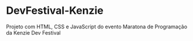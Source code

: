 # DevFestival-Kenzie
 Projeto com HTML, CSS e JavaScript do evento Maratona de Programação da Kenzie Dev Festival
